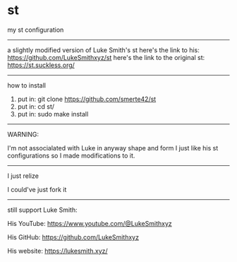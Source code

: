 # st
my st configuration

------------------------------
a slightly modified version of Luke Smith's st
here's the link to his:
https://github.com/LukeSmithxyz/st
here's the link to the original st:
https://st.suckless.org/

------------------------------
how to install

1. put in: git clone https://github.com/smerte42/st
2. put in: cd st/
3. put in: sudo make install

------------------------------
WARNING:

I'm not associalated with Luke in anyway shape and form I just like his st configurations so I made modifications to it.

------------------------------

I just relize

I could've just fork it

------------------------------

still support Luke Smith:

His YouTube: https://www.youtube.com/@LukeSmithxyz

His GitHub: https://github.com/LukeSmithxyz

His website: https://lukesmith.xyz/
